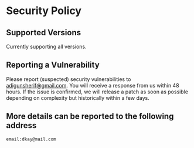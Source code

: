 # Security Policy

## Supported Versions

Currently supporting all versions.

## Reporting a Vulnerability

Please report (suspected) security vulnerabilities to adigunsherif@gmail.com. 
You will receive a response from us within 48 hours. 
If the issue is confirmed, 
we will release a patch as soon as possible depending on complexity 
but historically within a few days.

## More details can be reported to the following address
    email:dkay@mail.com
